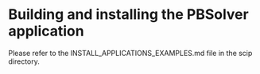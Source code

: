 Building and installing the PBSolver application
=================================================

Please refer to the INSTALL_APPLICATIONS_EXAMPLES.md file in the scip directory.
